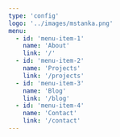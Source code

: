 ```yaml
---
type: 'config'
logo: '../images/mstanka.png'
menu: 
  - id: 'menu-item-1'
    name: 'About'
    link: '/'
  - id: 'menu-item-2'
    name: 'Projects'
    link: '/projects'
  - id: 'menu-item-3'
    name: 'Blog'
    link: '/blog'
  - id: 'menu-item-4'
    name: 'Contact'
    link: '/contact'  
---
```


